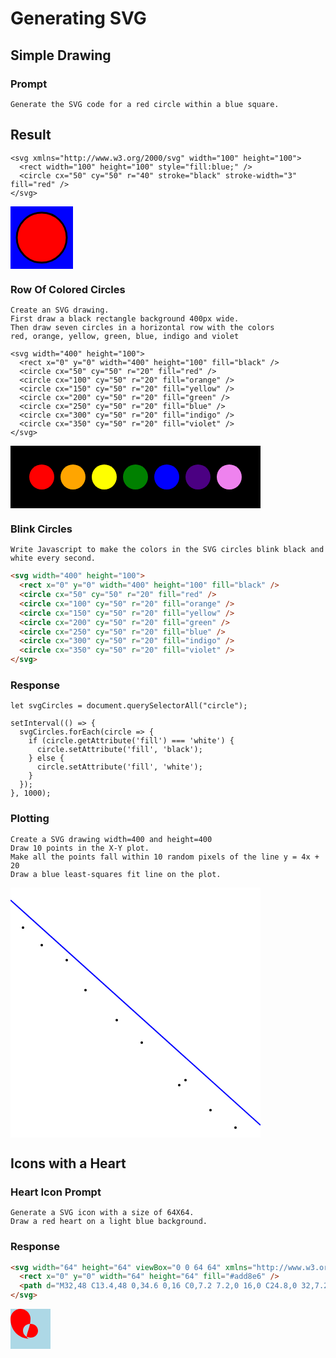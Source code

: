 # Generating SVG

## Simple Drawing

### Prompt

```linenums="0"
Generate the SVG code for a red circle within a blue square.
```

## Result
```
<svg xmlns="http://www.w3.org/2000/svg" width="100" height="100">
  <rect width="100" height="100" style="fill:blue;" />
  <circle cx="50" cy="50" r="40" stroke="black" stroke-width="3" fill="red" />
</svg>
```

<svg xmlns="http://www.w3.org/2000/svg" width="100" height="100">
  <rect width="100" height="100" style="fill:blue;" />
  <circle cx="50" cy="50" r="40" stroke="black" stroke-width="3" fill="red" />
</svg>

### Row Of Colored Circles

```linenums="0"
Create an SVG drawing.
First draw a black rectangle background 400px wide.
Then draw seven circles in a horizontal row with the colors
red, orange, yellow, green, blue, indigo and violet
```

```
<svg width="400" height="100">
  <rect x="0" y="0" width="400" height="100" fill="black" />
  <circle cx="50" cy="50" r="20" fill="red" />
  <circle cx="100" cy="50" r="20" fill="orange" />
  <circle cx="150" cy="50" r="20" fill="yellow" />
  <circle cx="200" cy="50" r="20" fill="green" />
  <circle cx="250" cy="50" r="20" fill="blue" />
  <circle cx="300" cy="50" r="20" fill="indigo" />
  <circle cx="350" cy="50" r="20" fill="violet" />
</svg>
```

<svg width="400" height="100">
  <rect x="0" y="0" width="400" height="100" fill="black" />
  <circle cx="50" cy="50" r="20" fill="red" />
  <circle cx="100" cy="50" r="20" fill="orange" />
  <circle cx="150" cy="50" r="20" fill="yellow" />
  <circle cx="200" cy="50" r="20" fill="green" />
  <circle cx="250" cy="50" r="20" fill="blue" />
  <circle cx="300" cy="50" r="20" fill="indigo" />
  <circle cx="350" cy="50" r="20" fill="violet" />
</svg>

### Blink Circles

```linenums="0"
Write Javascript to make the colors in the SVG circles blink black and white every second.
```

```html
<svg width="400" height="100">
  <rect x="0" y="0" width="400" height="100" fill="black" />
  <circle cx="50" cy="50" r="20" fill="red" />
  <circle cx="100" cy="50" r="20" fill="orange" />
  <circle cx="150" cy="50" r="20" fill="yellow" />
  <circle cx="200" cy="50" r="20" fill="green" />
  <circle cx="250" cy="50" r="20" fill="blue" />
  <circle cx="300" cy="50" r="20" fill="indigo" />
  <circle cx="350" cy="50" r="20" fill="violet" />
</svg>
```

### Response

```
let svgCircles = document.querySelectorAll("circle");

setInterval(() => {
  svgCircles.forEach(circle => {
    if (circle.getAttribute('fill') === 'white') {
      circle.setAttribute('fill', 'black');
    } else {
      circle.setAttribute('fill', 'white');
    }
  });
}, 1000);
```

### Plotting

```linenums="0"
Create a SVG drawing width=400 and height=400
Draw 10 points in the X-Y plot.
Make all the points fall within 10 random pixels of the line y = 4x + 20
Draw a blue least-squares fit line on the plot.
```

<svg width="400" height="400">
  <g>
    <rect x="0" y="0" width="400" height="400" fill="white" />
    <!-- Plot ten points -->
    <circle cx="20" cy="64" r="2" fill="black" />
    <circle cx="50" cy="92" r="2" fill="black" />
    <circle cx="120" cy="164" r="2" fill="black" />
    <circle cx="170" cy="212" r="2" fill="black" />
    <circle cx="210" cy="248" r="2" fill="black" />
    <circle cx="270" cy="316" r="2" fill="black" />
    <circle cx="320" cy="356" r="2" fill="black" />
    <circle cx="360" cy="384" r="2" fill="black" />
    <circle cx="90" cy="116" r="2" fill="black" />
    <circle cx="280" cy="308" r="2" fill="black" />
    <!-- Draw least-squares fit line -->
    <line x1="0" y1="20" x2="400" y2="380" stroke="blue" stroke-width="2" />
  </g>
</svg>

## Icons with a Heart

### Heart Icon Prompt

```linenums="0"
Generate a SVG icon with a size of 64X64.
Draw a red heart on a light blue background.
```


### Response

```html
<svg width="64" height="64" viewBox="0 0 64 64" xmlns="http://www.w3.org/2000/svg">
  <rect x="0" y="0" width="64" height="64" fill="#add8e6" />
  <path d="M32,48 C13.4,48 0,34.6 0,16 C0,7.2 7.2,0 16,0 C24.8,0 32,7.2 32,16 C32,34.6 18.6,48 32,48 Z M32,24 C25.5,24 20,28.5 20,35 C20,41.5 25.5,46 32,46 C38.5,46 44,41.5 44,35 C44,28.5 38.5,24 32,24 Z" fill="#ff0000" />
</svg>
```

<svg width="64" height="64" viewBox="0 0 64 64" xmlns="http://www.w3.org/2000/svg">
  <rect x="0" y="0" width="64" height="64" fill="#add8e6" />
  <path d="M32,48 C13.4,48 0,34.6 0,16 C0,7.2 7.2,0 16,0 C24.8,0 32,7.2 32,16 C32,34.6 18.6,48 32,48 Z M32,24 C25.5,24 20,28.5 20,35 C20,41.5 25.5,46 32,46 C38.5,46 44,41.5 44,35 C44,28.5 38.5,24 32,24 Z" fill="#ff0000" />
</svg>


